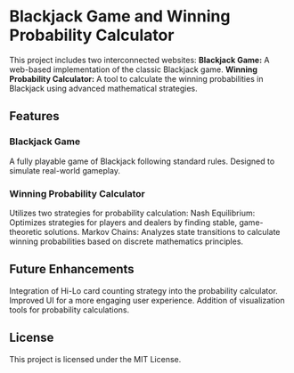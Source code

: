 # Blackjack Game and Winning Probability Calculator

This project includes two interconnected websites:
**Blackjack Game:** A web-based implementation of the classic Blackjack game.
**Winning Probability Calculator:** A tool to calculate the winning probabilities in Blackjack using advanced mathematical strategies.

## Features
### Blackjack Game
A fully playable game of Blackjack following standard rules.
Designed to simulate real-world gameplay.
### Winning Probability Calculator
Utilizes two strategies for probability calculation:
Nash Equilibrium: Optimizes strategies for players and dealers by finding stable, game-theoretic solutions.
Markov Chains: Analyzes state transitions to calculate winning probabilities based on discrete mathematics principles.


## Future Enhancements
Integration of Hi-Lo card counting strategy into the probability calculator.
Improved UI for a more engaging user experience.
Addition of visualization tools for probability calculations.

## License
This project is licensed under the MIT License.
